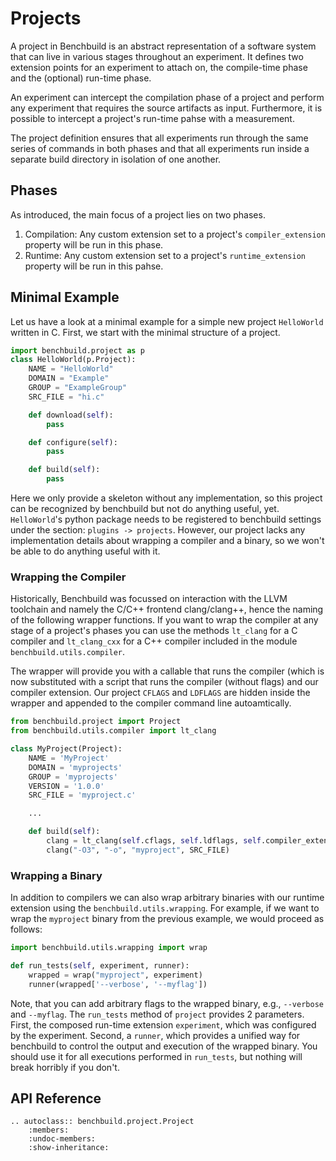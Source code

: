 # Projects

A project in Benchbuild is an abstract representation of a software system that can live in various stages throughout an experiment.
It defines two extension points for an experiment to attach on, the compile-time phase and the (optional) run-time phase.

An experiment can intercept the compilation phase of a project and perform any experiment that requires the source artifacts as input.
Furthermore, it is possible to intercept a project's run-time pahse with a measurement.

The project definition ensures that all experiments run through the same series of commands in both phases and that all experiments run inside a separate build directory in isolation of one another.

## Phases
As introduced, the main focus of a project lies on two phases.

1. Compilation: Any custom extension set to a project's `compiler_extension` property will be run in this phase.
2. Runtime: Any custom extension set to a project's `runtime_extension` property will be run in this pahse.

## Minimal Example
Let us have a look at a minimal example for a simple new project ``HelloWorld`` written in C.
First, we start with the minimal structure of a project.
```python
import benchbuild.project as p
class HelloWorld(p.Project):
    NAME = "HelloWorld"
    DOMAIN = "Example"
    GROUP = "ExampleGroup"
    SRC_FILE = "hi.c"

    def download(self):
        pass

    def configure(self):
        pass

    def build(self):
        pass
```

Here we only provide a skeleton without any implementation, so this project can be recognized by benchbuild but not do anything useful, yet.
``HelloWorld``'s python package needs to be registered to benchbuild settings under the section: ``plugins -> projects``.
However, our project lacks any implementation details about wrapping a compiler and a binary, so we won't be able to do anything useful with it.

### Wrapping the Compiler

Historically, Benchbuild was focussed on interaction with the LLVM toolchain and namely the C/C++ frontend clang/clang++, hence the naming of the following wrapper functions.
If you want to wrap the compiler at any stage of a project's phases you can use the methods ``lt_clang`` for a C compiler and ``lt_clang_cxx`` for a C++ compiler included in the module
``benchbuild.utils.compiler``.

The wrapper will provide you with a callable that runs the compiler (which is now substituted
with a script that runs the compiler (without flags) and our compiler extension.
Our project ``CFLAGS`` and ``LDFLAGS`` are hidden inside the wrapper and appended to the compiler command line autoamtically.

```python
from benchbuild.project import Project
from benchbuild.utils.compiler import lt_clang

class MyProject(Project):
    NAME = 'MyProject'
    DOMAIN = 'myprojects'
    GROUP = 'myprojects'
    VERSION = '1.0.0'
    SRC_FILE = 'myproject.c'

    ...

    def build(self):
        clang = lt_clang(self.cflags, self.ldflags, self.compiler_extension)
        clang("-O3", "-o", "myproject", SRC_FILE)
```


### Wrapping a Binary

In addition to compilers we can also wrap arbitrary binaries with our runtime extension using the ``benchbuild.utils.wrapping``.
For example, if we want to wrap the ``myproject`` binary from the previous example, we would proceed
as follows:

```python
import benchbuild.utils.wrapping import wrap

def run_tests(self, experiment, runner):
    wrapped = wrap("myproject", experiment)
    runner(wrapped['--verbose', '--myflag'])
```

Note, that you can add arbitrary flags to the wrapped binary, e.g., ``--verbose`` and ``--myflag``.
The ``run_tests`` method of ``project`` provides 2 parameters.
First, the composed run-time extension ``experiment``, which was configured by the experiment.
Second, a ``runner``, which provides a unified way for benchbuild to control the output and execution
of the wrapped binary.
You should use it for all executions performed in ``run_tests``, but nothing will break horribly if you don't.


## API Reference

```eval_rst
.. autoclass:: benchbuild.project.Project
    :members:
    :undoc-members:
    :show-inheritance:
```
